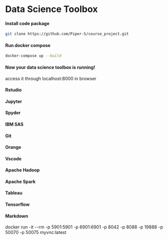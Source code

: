 # Data Science Toolbox

#### Install code package

```bash
git clone https://github.com/Piper-S/course_project.git
```

#### Run docker compose

```bash
docker-compose up --build
```

#### Now your data science toolbox is running!

access it through localhost:8000 in browser

#### Rstudio 

#### Jupyter

#### Spyder

#### IBM SAS

#### Git

#### Orange

#### Vscode

#### Apache Hadoop

#### Apache Spark

#### Tableau

#### Tensorflow

#### Markdown

docker run -it --rm -p 5901:5901 -p 6901:6901 -p 8042 -p 8088 -p 19888 -p 50070 -p 50075 myvnc:latest